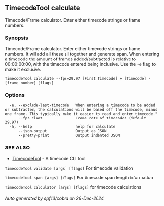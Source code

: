## TimecodeTool calculate

Timecode/Frame calculator. Enter either timecode strings or frame numbers. 

### Synopsis

Timecode/Frame calculator. Enter either timecode strings or frame numbers. It will add all these all together and generate span. When entering a timecode the amount of frames added/subtracted is relative to 00:00:00:00, with the timecode entered being inclusive. Use the `-e` flag to make it exclusive.

```
TimecodeTool calculate --fps=29.97 [First Timecode] + [Timecode] - [frame number] [flags]
```

### Options

```
  -e, --exclude-last-timecode   When entering a timecode to be added or subtracted, the calculations will be based off the timecode, minus one frame. This typically make it easier to read and enter timecode."
      --fps float               Frame rate of timecodes (default 29.97)
  -h, --help                    help for calculate
      --json-output             Output as JSON
      --pretty-print            Output indented JSON
```

### SEE ALSO

* [TimecodeTool](TimecodeTool.md)	 - A timecode CLI tool 

`TimecodeTool validate [args] [flags]` For timecode validation

`TimecodeTool span [args] [flags]` For timecode span length information

`TimecodeTool calculator [args] [flags]` for timecode calculations

###### Auto generated by spf13/cobra on 26-Dec-2024
